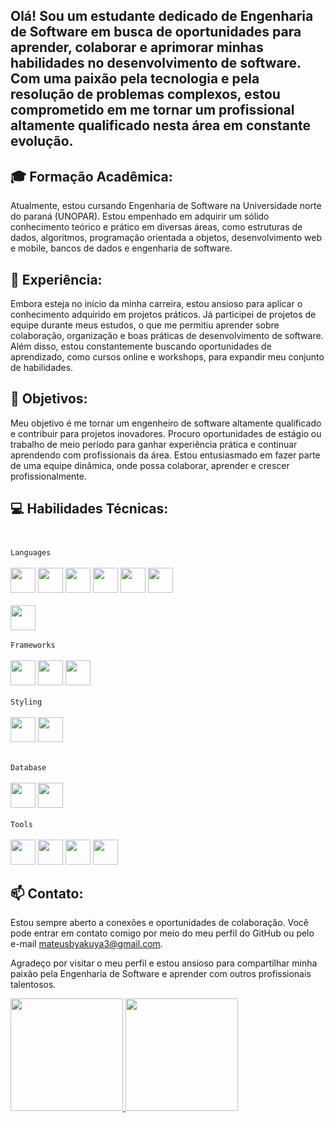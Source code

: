 ## Olá! Sou um estudante dedicado de Engenharia de Software em busca de oportunidades para aprender, colaborar e aprimorar minhas habilidades no desenvolvimento de software. Com uma paixão pela tecnologia e pela resolução de problemas complexos, estou comprometido em me tornar um profissional altamente qualificado nesta área em constante evolução.<br>

## 🎓 Formação Acadêmica:<br>

Atualmente, estou cursando Engenharia de Software na Universidade norte do paraná (UNOPAR). Estou empenhado em adquirir um sólido conhecimento teórico e prático em diversas áreas, como estruturas de dados, algoritmos, programação orientada a objetos, desenvolvimento web e mobile, bancos de dados e engenharia de software.<br>

## 💼 Experiência:<br>

Embora esteja no início da minha carreira, estou ansioso para aplicar o conhecimento adquirido em projetos práticos. Já participei de projetos de equipe durante meus estudos, o que me permitiu aprender sobre colaboração, organização e boas práticas de desenvolvimento de software. Além disso, estou constantemente buscando oportunidades de aprendizado, como cursos online e workshops, para expandir meu conjunto de habilidades.<br>

## 🌟 Objetivos:<br>

Meu objetivo é me tornar um engenheiro de software altamente qualificado e contribuir para projetos inovadores. Procuro oportunidades de estágio ou trabalho de meio período para ganhar experiência prática e continuar aprendendo com profissionais da área. Estou entusiasmado em fazer parte de uma equipe dinâmica, onde possa colaborar, aprender e crescer profissionalmente.<br>

## 💻 Habilidades Técnicas:<br><br>

`Languages`<br><br>
<img src="https://cdn.jsdelivr.net/gh/devicons/devicon/icons/git/git-original.svg" width="40" height="40" />
<img src="https://cdn.jsdelivr.net/gh/devicons/devicon/icons/html5/html5-original.svg" width="40" height="40"/>
<img src="https://cdn.jsdelivr.net/gh/devicons/devicon/icons/css3/css3-original.svg" width="40" height="40"/>
<img src="https://cdn.jsdelivr.net/gh/devicons/devicon/icons/javascript/javascript-original.svg" width="40" height="40"/>
<img src="https://cdn.jsdelivr.net/gh/devicons/devicon/icons/typescript/typescript-original.svg" width="40" height="40"/>
<img src="https://cdn.jsdelivr.net/gh/devicons/devicon/icons/java/java-original.svg" width="40" height="40"/><br><br>
<img src="https://cdn.jsdelivr.net/gh/devicons/devicon@latest/icons/python/python-original.svg" width="40" height="40"/><br><br>
`Frameworks`<br><br>
<img src="https://cdn.jsdelivr.net/gh/devicons/devicon/icons/react/react-original.svg" width="40" height="40"/>
<img src="https://cdn.jsdelivr.net/gh/devicons/devicon@latest/icons/nextjs/nextjs-original.svg" width="40" height="40" />
<img src="https://cdn.jsdelivr.net/gh/devicons/devicon/icons/nodejs/nodejs-original.svg" width="40" height="40"/><br><br>
`Styling`<br><br>
<img src="https://skillicons.dev/icons?i=styledcomponents" width="40" height="40"/>
<img src="https://cdn.jsdelivr.net/gh/devicons/devicon@latest/icons/tailwindcss/tailwindcss-original.svg" width="40" height="40" /><br><br>

`Database`<br><br>
<img src="https://cdn.jsdelivr.net/gh/devicons/devicon/icons/sqlite/sqlite-original.svg" width="40" height="40"/>
<img src="https://cdn.jsdelivr.net/gh/devicons/devicon@latest/icons/postgresql/postgresql-original.svg" width="40" height="40" /><br><br>
`Tools`<br><br>
<img src="https://cdn.jsdelivr.net/gh/devicons/devicon@latest/icons/vitejs/vitejs-original.svg" width="40" height="40" />
<img src="https://cdn.jsdelivr.net/gh/devicons/devicon@latest/icons/docker/docker-original-wordmark.svg" width="40" height="40" />
<img src="https://cdn.jsdelivr.net/gh/devicons/devicon@latest/icons/insomnia/insomnia-original.svg"  width="40" height="40" />
<img src="https://cdn.jsdelivr.net/gh/devicons/devicon@latest/icons/prisma/prisma-original.svg" width="40" height="40" />
<br>

## 📫 Contato:

Estou sempre aberto a conexões e oportunidades de colaboração. Você pode entrar em contato comigo por meio do meu perfil do GitHub ou pelo e-mail mateusbyakuya3@gmail.com.

Agradeço por visitar o meu perfil e estou ansioso para compartilhar minha paixão pela Engenharia de Software e aprender com outros profissionais talentosos.

<!---
Matheussmaced/Matheussmaced is a ✨ special ✨ repository because its `README.md` (this file) appears on your GitHub profile.
You can click the Preview link to take a look at your changes.
--->

<div>
<a href="https://github.com/Matheussmaced">
<img loading="lazy" height="180em" src="https://github-readme-stats.vercel.app/api/top-langs/?username=Matheussmaced&layout=compact&langs_count=7&theme=dracula"/>
<img loading="lazy" height="180em" src="https://github-readme-stats.vercel.app/api?username=Matheussmaced&show_icons=true&theme=dracula&include_all_commits=true&count_private=true"/>
</div>
